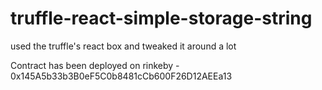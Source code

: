# truffle-react-simple-storage-string
used the truffle's react box and tweaked it around a lot


Contract has been deployed on rinkeby - 0x145A5b33b3B0eF5C0b8481cCb600F26D12AEEa13
